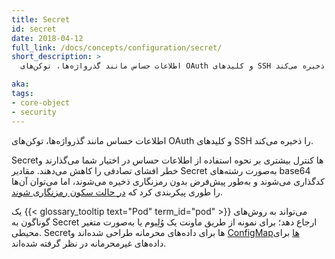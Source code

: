 ```yaml
---
title: Secret
id: secret
date: 2018-04-12
full_link: /docs/concepts/configuration/secret/
short_description: >
  اطلاعات حساس مانند گذرواژه‌ها، توکن‌های OAuth و کلیدهای SSH را ذخیره می‌کند.

aka:
tags:
- core-object
- security
---
```

 اطلاعات حساس مانند گذرواژه‌ها، توکن‌های OAuth و کلیدهای SSH را ذخیره می‌کند.

<!--more-->

Secret‌ها کنترل بیشتری بر نحوه استفاده از اطلاعات حساس در اختیار شما می‌گذارند و
خطر افشای تصادفی را کاهش می‌دهند. مقادیر Secret به‌صورت رشته‌های base64 کدگذاری می‌شوند و
به‌طور پیش‌فرض بدون رمزنگاری ذخیره می‌شوند، اما می‌توان آن‌ها را طوری پیکربندی کرد که
[در حالت سکون رمزنگاری شوند](/docs/tasks/administer-cluster/encrypt-data/#ensure-all-secrets-are-encrypted).

یک {{< glossary_tooltip text="Pod" term_id="pod" >}} می‌تواند به روش‌های گوناگون به Secret ارجاع دهد؛
برای نمونه از طریق ماونت یک وُلِیوم یا به‌صورت متغیر محیطی.
Secretها برای داده‌های محرمانه طراحی شده‌اند و
[ConfigMapها](/docs/tasks/configure-pod-container/configure-pod-configmap/)
برای داده‌های غیرمحرمانه در نظر گرفته شده‌اند.
